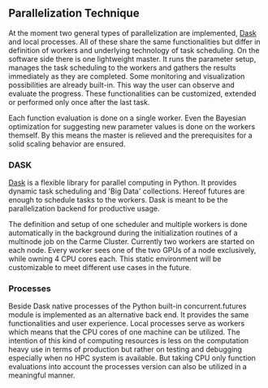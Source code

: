 ## Parallelization Technique
At the moment two general types of parallelization are implemented, [Dask][1] and local processes. All of these share the same functionalities but differ in definition of workers and underlying technology of task scheduling. On the software side there is one lightweight master. It runs the parameter setup, manages the task scheduling to the workers and gathers the results immediately as they are completed. Some monitoring and visualization possibilities are already built-in. This way the user can observe and evaluate the progress. These functionalities can be customized, extended or performed only once after the last task.

Each function evaluation is done on a single worker. Even the Bayesian optimization for suggesting new parameter values is done on the workers themself. By this means the master is relieved and the prerequisites for a solid scaling behavior are ensured.

### DASK
[Dask][1] is a flexible library for parallel computing in Python. It provides dynamic task scheduling and 'Big Data' collections. Hereof futures are enough to schedule tasks to the workers. Dask is meant to be the parallelization backend for productive usage.

The definition and setup of one scheduler and multiple workers is done automatically in the background during the initialization routines of a multinode job on the Carme Cluster. Currently two workers are started on each node. Every worker sees one of the two GPUs of a node exclusively, while owning 4 CPU cores each. This static environment will be customizable to meet different use cases in the future.

### Processes
Beside Dask native processes of the Python built-in concurrent.futures module is implemented as an alternative back end. It provides the same functionalities and user experience. Local processes serve as workers which means that the CPU cores of one machine can be utilized. The intention of this kind of computing resources is less on the computation heavy use in terms of production but rather on testing and debugging especially when no HPC system is available. But taking CPU only function evaluations into account the processes version can also be utilized in a meaningful manner.


[1]: http://docs.dask.org/en/latest/index.html "DASK"
